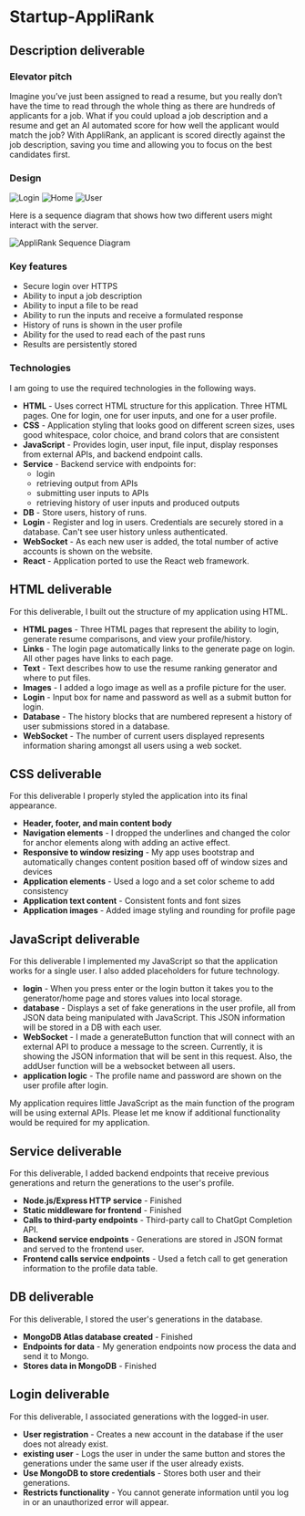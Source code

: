 # Startup-AppliRank

## Description deliverable

### Elevator pitch

Imagine you’ve just been assigned to read a resume, but you really don’t have the time to read through the whole thing as there are hundreds of applicants for a job. What if you could upload a job description and a resume and get an AI automated score for how well the applicant would match the job? With AppliRank, an applicant is scored directly against the job description, saving you time and allowing you to focus on the best candidates first.

### Design

![Login](images/login1.png)
![Home](images/home1.png)
![User](images/user1.png)

Here is a sequence diagram that shows how two different users might interact with the server.

![AppliRank Sequence Diagram](images/diagram.JPG)

### Key features

- Secure login over HTTPS
- Ability to input a job description
- Ability to input a file to be read
- Ability to run the inputs and receive a formulated response
- History of runs is shown in the user profile
- Ability for the used to read each of the past runs
- Results are persistently stored

### Technologies

I am going to use the required technologies in the following ways.

- **HTML** - Uses correct HTML structure for this application. Three HTML pages. One for login, one for user inputs, and one for a user profile.
- **CSS** - Application styling that looks good on different screen sizes, uses good whitespace, color choice, and brand colors that are consistent
- **JavaScript** - Provides login, user input, file input, display responses from external APIs, and backend endpoint calls.
- **Service** - Backend service with endpoints for:
  - login
  - retrieving output from APIs
  - submitting user inputs to APIs
  - retrieving history of user inputs and produced outputs
- **DB** - Store users, history of runs.
- **Login** - Register and log in users. Credentials are securely stored in a database. Can't see user history unless authenticated.
- **WebSocket** - As each new user is added, the total number of active accounts is shown on the website.
- **React** - Application ported to use the React web framework.

## HTML deliverable

For this deliverable, I built out the structure of my application using HTML.

- **HTML pages** - Three HTML pages that represent the ability to login, generate resume comparisons, and view your profile/history.
- **Links** - The login page automatically links to the generate page on login. All other pages have links to each page.
- **Text** - Text describes how to use the resume ranking generator and where to put files.
- **Images** - I added a logo image as well as a profile picture for the user. 
- **Login** - Input box for name and password as well as a submit button for login.
- **Database** - The history blocks that are numbered represent a history of user submissions stored in a database.
- **WebSocket** - The number of current users displayed represents information sharing amongst all users using a web socket.


## CSS deliverable

For this deliverable I properly styled the application into its final appearance.

- **Header, footer, and main content body**
- **Navigation elements** - I dropped the underlines and changed the color for anchor elements along with adding an active effect.
- **Responsive to window resizing** - My app uses bootstrap and automatically changes content position based off of window sizes and devices
- **Application elements** - Used a logo and a set color scheme to add consistency
- **Application text content** - Consistent fonts and font sizes
- **Application images** - Added image styling and rounding for profile page

## JavaScript deliverable

For this deliverable I implemented my JavaScript so that the application works for a single user. I also added placeholders for future technology.

- **login** - When you press enter or the login button it takes you to the generator/home page and stores values into local storage.
- **database** - Displays a set of fake generations in the user profile, all from JSON data being manipulated with JavaScript. This JSON information will be stored in a DB with each user.
- **WebSocket** - I made a generateButton function that will connect with an external API to produce a message to the screen. Currently, it is showing the JSON information that will be sent in this request. Also, the addUser function will be a websocket between all users.
- **application logic** - The profile name and password are shown on the user profile after login. 

My application requires little JavaScript as the main function of the program will be using external APIs. Please let me know if additional functionality would be required for my application.

## Service deliverable

For this deliverable, I added backend endpoints that receive previous generations and return the generations to the user's profile.

- **Node.js/Express HTTP service** - Finished
- **Static middleware for frontend** - Finished
- **Calls to third-party endpoints** - Third-party call to ChatGpt Completion API.
- **Backend service endpoints** - Generations are stored in JSON format and served to the frontend user.
- **Frontend calls service endpoints** - Used a fetch call to get generation information to the profile data table.

## DB deliverable

For this deliverable, I stored the user's generations in the database.

- **MongoDB Atlas database created** - Finished
- **Endpoints for data** - My generation endpoints now process the data and send it to Mongo.
- **Stores data in MongoDB** - Finished

## Login deliverable

For this deliverable, I associated generations with the logged-in user.

- **User registration** - Creates a new account in the database if the user does not already exist.
- **existing user** - Logs the user in under the same button and stores the generations under the same user if the user already exists.
- **Use MongoDB to store credentials** - Stores both user and their generations.
- **Restricts functionality** - You cannot generate information until you log in or an unauthorized error will appear.



